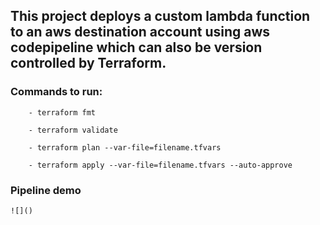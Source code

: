 ## This project deploys a custom lambda function to an aws destination account using aws codepipeline which can also be version controlled by Terraform.

### Commands to run:

        - terraform fmt

        - terraform validate

        - terraform plan --var-file=filename.tfvars

        - terraform apply --var-file=filename.tfvars --auto-approve

### Pipeline demo

    ![]()